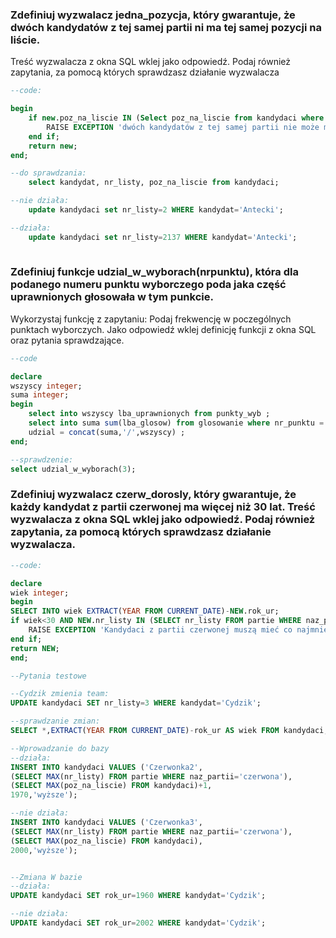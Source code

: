 ### Zdefiniuj wyzwalacz jedna_pozycja, który gwarantuje, że dwóch kandydatów z tej samej partii ni ma tej samej pozycji na liście. 
Treść wyzwalacza z okna SQL wklej jako odpowiedź. Podaj również zapytania, za pomocą których sprawdzasz działanie wyzwalacza
```sql
--code:

begin
	if new.poz_na_liscie IN (Select poz_na_liscie from kandydaci where nr_listy = new.nr_listy) then 
		RAISE EXCEPTION 'dwóch kandydatów z tej samej partii nie może mieć tej samej pozycji na liście. ';
	end if;
	return new;
end;

--do sprawdzania:
    select kandydat, nr_listy, poz_na_liscie from kandydaci;

--nie działa:
    update kandydaci set nr_listy=2 WHERE kandydat='Antecki';

--działa:
    update kandydaci set nr_listy=2137 WHERE kandydat='Antecki';
   

```

### Zdefiniuj funkcje udzial_w_wyborach(nrpunktu), która dla podanego numeru punktu wyborczego poda jaka część uprawnionych głosowała w tym punkcie.
Wykorzystaj funkcję z zapytaniu: Podaj frekwencję w poczególnych punktach wyborczych. Jako odpowiedź wklej definicję funkcji z okna SQL oraz pytania sprawdzające.
```sql
--code

declare
wszyscy integer;
suma integer;
begin
	select into wszyscy lba_uprawnionych from punkty_wyb ;
	select into suma sum(lba_glosow) from glosowanie where nr_punktu = nrpunktu;
	udzial = concat(suma,'/',wszyscy) ;
end;

--sprawdzenie:
select udzial_w_wyborach(3);

```


### Zdefiniuj wyzwalacz czerw_dorosly, który gwarantuje, że każdy kandydat z partii czerwonej ma więcej niż 30 lat. Treść wyzwalacza z okna SQL wklej jako odpowiedź. Podaj również zapytania, za pomocą których sprawdzasz działanie wyzwalacza.
```sql
--code:

declare
wiek integer;
begin
SELECT INTO wiek EXTRACT(YEAR FROM CURRENT_DATE)-NEW.rok_ur;
if wiek<30 AND NEW.nr_listy IN (SELECT nr_listy FROM partie WHERE naz_partii='czerwona') then
    RAISE EXCEPTION 'Kandydaci z partii czerwonej muszą mieć co najmniej 30 lat. Ten ma % lat',wiek;
end if;
return NEW;
end;

--Pytania testowe

--Cydzik zmienia team:
UPDATE kandydaci SET nr_listy=3 WHERE kandydat='Cydzik';

--sprawdzanie zmian:
SELECT *,EXTRACT(YEAR FROM CURRENT_DATE)-rok_ur AS wiek FROM kandydaci;

--Wprowadzanie do bazy
--działa:
INSERT INTO kandydaci VALUES ('Czerwonka2',
(SELECT MAX(nr_listy) FROM partie WHERE naz_partii='czerwona'),
(SELECT MAX(poz_na_liscie) FROM kandydaci)+1,
1970,'wyższe');

--nie działa:
INSERT INTO kandydaci VALUES ('Czerwonka3',
(SELECT MAX(nr_listy) FROM partie WHERE naz_partii='czerwona'),
(SELECT MAX(poz_na_liscie) FROM kandydaci),
2000,'wyższe');


--Zmiana W bazie
--działa:
UPDATE kandydaci SET rok_ur=1960 WHERE kandydat='Cydzik';

--nie działa:
UPDATE kandydaci SET rok_ur=2002 WHERE kandydat='Cydzik';
```
